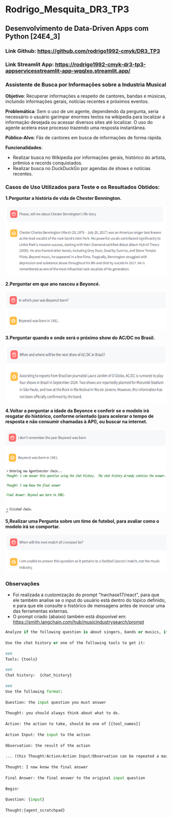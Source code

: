 # Rodrigo_Mesquita_DR3_TP3
## Desenvolvimento de Data-Driven Apps com Python [24E4_3]
### Link Github: https://github.com/rodrigo1992-cmyk/DR3_TP3
### Link Streamlit App: https://rodrigo1992-cmyk-dr3-tp3-appservicesstreamlit-app-wqqlxo.streamlit.app/

### **Assistente de Busca por Informações sobre a Industria Musical**
**Objetivo**: Recuperar informações a respeito de cantores, bandas e músicas, incluindo informações gerais, notícias recentes e próximos eventos.

**Problemática**: Sem o uso de um agente, dependendo da pergunta, seria necessário o usuário garimpar enormes textos na wikipedia para localizar a informação desejada ou acessar diversos sites até localizar. O uso do agente acelera esse processo trazendo uma resposta instantânea. 

**Público-Alvo**: Fãs de cantores em busca de informações de forma rápida.

**Funcionalidades**:
- Realizar busca no Wikipedia por informações gerais, histórico do artista, prêmios e records conquistados.
- Realizar busca no DuckDuckGo por agendas de shows e notícias recentes.

### **Casos de Uso Utilizados para Teste e os Resultados Obtidos**:
**1.Perguntar a história de vida de Chester Bennington.**

<img src="app\docs\img1.png" alt="Resposta do Modelo" width="550" height="220">

**2.Perguntar em que ano nasceu a Beyoncé.**

<img src="app\docs\img2.png" alt="Resposta do Modelo" width="550" height="120">

**3.Perguntar quando e onde será o próximo show do AC/DC no Brasil.**

<img src="app\docs\img3.png" alt="Resposta do Modelo" width="550" height="180">

**4.Voltar a perguntar a idade da Beyonce e conferir se o modelo irá resgatar do histórico, conforme orientado (para acelerar o tempo de resposta e não consumir chamadas à API), ou buscar na internet.**

<img src="app\docs\img4.png" alt="Resposta do Modelo" width="550" height="120">

<img src="app\docs\img4_1.png" alt="Resposta do Modelo" width="550" height="140">


**5,Realizar uma Pergunta sobre um time de futebol, para avaliar como o modelo irá se comportar.**

<img src="app\docs\img5.png" alt="Resposta do Modelo" width="550" height="120">

### Observações
- Foi realizada a customização do prompt "hwchase17/react", para que ele também analise se o input do usuário está dentro do tópico definido, e para que ele consulte o histórico de mensagens antes de invocar uma das ferramentas externas. 
- O prompt criado (abaixo) também está disponível em: https://smith.langchain.com/hub/musicindustrysearch/prompt

```python
Analyze if the following question is about singers, bands or musics, if it is, try to answer as best you can, If not, respond that you are only allowed to give information about the music industry.

Use the chat history or one of the following tools to get it:

###
Tools: {tools}

###
Chat history:  {chat_history}

###
Use the following format:

Question: the input question you must answer

Thought: you should always think about what to do.

Action: the action to take, should be one of [{tool_names}]

Action Input: the input to the action

Observation: the result of the action

... (this Thought/Action/Action Input/Observation can be repeated a maximum of three times)

Thought: I now know the final answer

Final Answer: the final answer to the original input question

Begin!

Question: {input}

Thought:{agent_scratchpad}
```